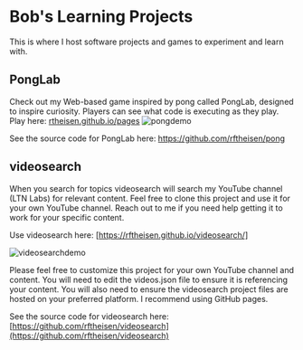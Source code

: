 # Bob's Learning Projects

This is where I host software projects and games to experiment and learn with. 

## PongLab
Check out my Web-based game inspired by pong called PongLab, designed to inspire curiosity. Players can see what code is executing as they play.
Play here: [rtheisen.github.io/pages](https://rftheisen.github.io/pong/)
![pongdemo](https://github.com/rftheisen/rftheisen.github.io/assets/52935050/27a776ee-9f22-44f7-9a57-d6caa1e7b2b8)


See the source code for PongLab here: https://github.com/rftheisen/pong

## videosearch

When you search for topics videosearch will search my YouTube channel (LTN Labs) for relevant content. Feel free to clone this project and use it for your own YouTube channel. Reach out to me if you need help getting it to work for your specific content.

Use videosearch here: [https://rftheisen.github.io/videosearch/]

![videosearchdemo](https://github.com/rftheisen/rftheisen.github.io/assets/52935050/31cde245-e2af-43a9-91f0-0bcf78027e1b)

Please feel free to customize this project for your own YouTube channel and content. You will need to edit the videos.json file to ensure it is referencing your content. You will also need to ensure the videosearch project files are hosted on your preferred platform. I recommend using GitHub pages.

See the source code for videosearch here: [https://github.com/rftheisen/videosearch](https://github.com/rftheisen/videosearch)

